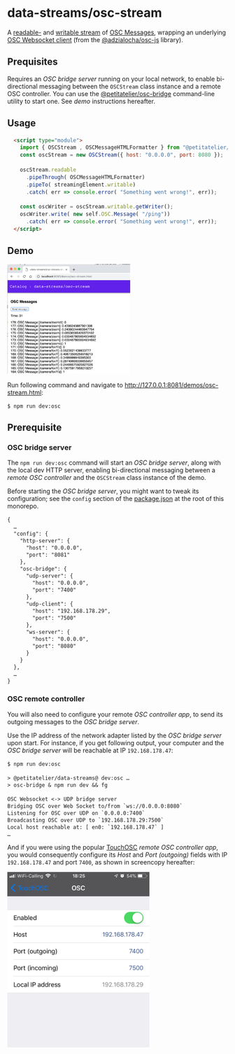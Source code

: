 # data-streams/osc-stream

A [readable-](https://streams.spec.whatwg.org/#rs-model) and [writable stream](https://streams.spec.whatwg.org/#ws-model) of [OSC Messages](http://opensoundcontrol.org/spec-1_0), wrapping an underlying [OSC Websocket client](https://github.com/adzialocha/osc-js/wiki/Websocket-Client-Plugin) (from the [@adzialocha/osc-js](https://github.com/adzialocha/osc-js/) library).

## Prequisites

Requires an _OSC bridge server_ running on your local network, to enable bi-directional messaging between the `OSCStream` class instance and a remote OSC controller. You can use the [@petitatelier/osc-bridge](https://github.com/petitatelier/data-streams/tree/master/packages/osc-bridge) command-line utility to start one. See _demo_ instructions hereafter.

## Usage

```html
  <script type="module">
    import { OSCStream , OSCMessageHTMLFormatter } from "@petitatelier/osc-stream";
    const oscStream = new OSCStream({ host: "0.0.0.0", port: 8080 });

    oscStream.readable
      .pipeThrough( OSCMessageHTMLFormatter)
      .pipeTo( streamingElement.writable)
      .catch( err => console.error( "Something went wrong!", err));

    const oscWriter = oscStream.writable.getWriter();
    oscWriter.write( new self.OSC.Message( "/ping"))
      .catch( err => console.error( "Something went wrong!", err));
  </script>
```

## Demo

<img height="250" title="`OSCStream` class demo · Screencopy"
  src="https://raw.githubusercontent.com/petitatelier/data-streams/master/demos/images/osc-stream-demo-screencopy.png" >

Run following command and navigate to http://127.0.0.1:8081/demos/osc-stream.html:

    $ npm run dev:osc

## Prerequisite

### OSC bridge server

The `npm run dev:osc` command will start an _OSC bridge server_, along with the local
dev HTTP server, enabling bi-directional messaging between a _remote OSC controller_
and the `OSCStream` class instance of the demo.

Before starting the _OSC bridge server_, you might want to tweak its configuration;
see the `config` section of the [package.json](../../package.json) at the root of
this monorepo.

```
{
  …
  "config": {
    "http-server": {
      "host": "0.0.0.0",
      "port": "8081"
    },
    "osc-bridge": {
      "udp-server": {
        "host": "0.0.0.0",
        "port": "7400"
      },
      "udp-client": {
        "host": "192.168.178.29",
        "port": "7500"
      },
      "ws-server": {
        "host": "0.0.0.0",
        "port": "8080"
      }
    }
  },
  …
}
```

### OSC remote controller

You will also need to configure your remote _OSC controller app_, to send its
outgoing messages to the _OSC bridge server_.

Use the IP address of the network adapter listed by the _OSC bridge server_
upon start. For instance, if you get following output, your computer and
the _OSC bridge server_ will be reachable at IP `192.168.178.47`:

```
$ npm run dev:osc

> @petitatelier/data-streams@ dev:osc …
> osc-bridge & npm run dev && fg

OSC Websocket <-> UDP bridge server
Bridging OSC over Web Socket to/from `ws://0.0.0.0:8080`
Listening for OSC over UDP on `0.0.0.0:7400`
Broadcasting OSC over UDP to `192.168.178.29:7500`
Local host reachable at: [ en0: `192.168.178.47` ]
…
```

And if you were using the popular [TouchOSC](https://hexler.net/software/touchosc)
_remote OSC controller app_, you would consequently configure its _Host_ and
_Port (outgoing)_ fields with IP `192.168.178.47` and port `7400`, as shown
in screencopy hereafter:

<img height="400" alt="TouchOSC configuration · Screencopy"
  src="../../demos/images/touchosc-config.png">
